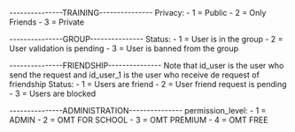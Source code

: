 ---------------TRAINING---------------
Privacy:
    - 1 = Public
    - 2 = Only Friends
    - 3 = Private

---------------GROUP---------------
Status: 
    - 1 = User is in the group
    - 2 = User validation is pending
    - 3 = User is banned from the group

---------------FRIENDSHIP---------------
Note that id_user is the user who send the request and id_user_1 is the user who receive de request of friendship
Status:
    - 1 = Users are friend
    - 2 = User friend request is pending
    - 3 = Users are blocked

---------------ADMINISTRATION---------------
permission_level:
    - 1 = ADMIN
    - 2 = OMT FOR SCHOOL
    - 3 = OMT PREMIUM
    - 4 = OMT FREE